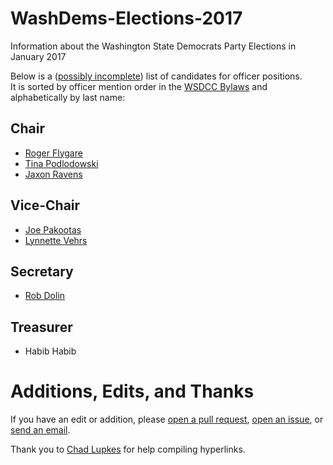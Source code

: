 # WashDems-Elections-2017
Information about the Washington State Democrats Party Elections in January 2017

Below is a ([possibly incomplete](#additions-edits-and-thanks)) list of candidates for officer positions.  
It is sorted by officer mention order in the [WSDCC Bylaws](http://www.wa-democrats.org/sites/wadems/files/documents/Washington%20State%20Democrats%20-%20Bylaws%20-%20150418_0.pdf) 
and alphabetically by last name:

## Chair

* [Roger Flygare](https://www.facebook.com/FlygareForChair)
* [Tina Podlodowski](https://tinaplusjoe.org/)
* [Jaxon Ravens](https://www.facebook.com/JaxonRavensforChair)

## Vice-Chair

* [Joe Pakootas](https://tinaplusjoe.org/)
* [Lynnette Vehrs](http://www.facebook.com/LynnetteViceChair)

## Secretary

* [Rob Dolin](https://www.facebook.com/Friends-of-Rob-Dolin-169887253031699/)

## Treasurer

* Habib Habib

# Additions, Edits, and Thanks

If you have an edit or addition, please [open a pull request](https://github.com/RobDolin/WashDems-Elections-2017/pulls), [open an issue](https://github.com/RobDolin/WashDems-Elections-2017/issues), or [send an email](github-washdems-elections-2017@wuxx.com).  

Thank you to [Chad Lupkes](https://github.com/ChadLupkes) for help compiling hyperlinks.
